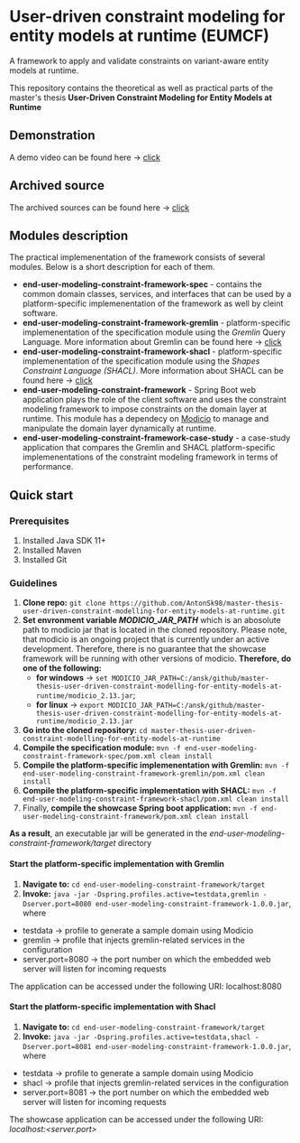 
# User-driven constraint modeling for entity models at runtime (EUMCF)

A framework to apply and validate constraints on variant-aware entity models at runtime.

This repository contains the theoretical as well as practical parts of the master's thesis **User-Driven Constraint Modeling for Entity Models at Runtime**

## Demonstration
A demo video can be found here -> [click](https://cloudstore.zih.tu-dresden.de/index.php/s/b6WqqQoH4NYrc54)

## Archived source
The archived sources can be found here -> [click](https://cloudstore.zih.tu-dresden.de/index.php/s/tAiG9596yJzJdXE)

## Modules description

The practical implemenentation of the framework consists of several modules. Below is a short description for each of them.

* **end-user-modeling-constraint-framework-spec** - contains the common domain classes, services, and interfaces that can be used by a platform-specific implemenentation of the framework as well by cleint software.
* **end-user-modeling-constraint-framework-gremlin** -  platform-specific implemenentation of the specification module using the *Gremlin* Query Language. More information about Gremlin can be found here -> [click](https://tinkerpop.apache.org/gremlin.html)
* **end-user-modeling-constraint-framework-shacl** - platform-specific implemenentation of the specification module using the *Shapes Constraint Language (SHACL)*. More information about SHACL can be found here -> [click](https://www.w3.org/TR/shacl/)
* **end-user-modeling-constraint-framework** - Spring Boot web application plays the role of the client software and uses the constraint modeling framework to impose constraints on the domain layer at runtime. This module has a dependecy on [Modicio](https://github.com/modicio) to manage and manipulate the domain layer dynamically at runtime.
* **end-user-modeling-constraint-framework-case-study** - a case-study application that compares the Gremlin and SHACL platform-specific implemenentations of the constraint modeling framework in terms of performance.

## Quick start
### Prerequisites
1. Installed Java SDK 11+
2. Installed Maven
3. Installed Git

### Guidelines
1. **Clone repo:** `git clone https://github.com/AntonSk98/master-thesis-user-driven-constraint-modelling-for-entity-models-at-runtime.git`
2. **Set envronment variable *MODICIO_JAR_PATH*** which is an abosolute path to modicio jar that is located in the cloned repository. Please note, that modicio is an ongoing project that is currently under an active development. Therefore, there is no guarantee that the showcase framework will be running with other versions of modicio. **Therefore, do one of the following:**
    * **for windows** -> `set MODICIO_JAR_PATH=C:/ansk/github/master-thesis-user-driven-constraint-modelling-for-entity-models-at-runtime/modicio_2.13.jar`;
    * **for linux** -> `export MODICIO_JAR_PATH=C:/ansk/github/master-thesis-user-driven-constraint-modelling-for-entity-models-at-runtime/modicio_2.13.jar`
3. **Go into the cloned repository:** `cd master-thesis-user-driven-constraint-modelling-for-entity-models-at-runtime`
4. **Compile the specification module:** `mvn -f end-user-modeling-constraint-framework-spec/pom.xml clean install`
5. **Compile the platform-specific implemenentation with Gremlin:** `mvn -f end-user-modeling-constraint-framework-gremlin/pom.xml clean install`
6. **Compile the platform-specific implementation with SHACL:** `mvn -f end-user-modeling-constraint-framework-shacl/pom.xml clean install`
7. Finally, **compile the showcase Spring boot application:** `mvn -f end-user-modeling-constraint-framework/pom.xml clean install`

**As a result**, an executable jar will be generated in the *end-user-modeling-constraint-framework/target* directory

#### Start the platform-specific implementation with Gremlin
1. **Navigate to:** `cd end-user-modeling-constraint-framework/target`
2. **Invoke:** `java -jar -Dspring.profiles.active=testdata,gremlin -Dserver.port=8080 end-user-modeling-constraint-framework-1.0.0.jar`, where

* testdata -> profile to generate a sample domain using Modicio
* gremlin -> profile that injects gremlin-related services in the configuration
* server.port=8080 -> the port number on which the embedded web server will listen for incoming requests

The application can be accessed under the following URI: localhost:8080

#### Start the platform-specific implementation with Shacl
1. **Navigate to:** `cd end-user-modeling-constraint-framework/target`
2. **Invoke:** `java -jar -Dspring.profiles.active=testdata,shacl -Dserver.port=8081 end-user-modeling-constraint-framework-1.0.0.jar`, where

* testdata -> profile to generate a sample domain using Modicio
* shacl -> profile that injects gremlin-related services in the configuration
* server.port=8081 -> the port number on which the embedded web server will listen for incoming requests

The showcase application can be accessed under the following URI: *localhost:<server.port>*


